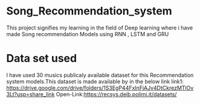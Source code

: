 # Song_Recommendation_system
This project signifies my learning in the field of Deep learning where i have made Song recommendation Models using RNN , LSTM and GRU
# Data set used
I have used 30 musics publicaly available dataset for this Recommendation system models.This dataset is made available by in the below link
link1: https://drive.google.com/drive/folders/1S3EgP44FxInFjAJv4DtCkrezMTlOv3Lt?usp=share_link
Open-Link:https://recsys.deib.polimi.it/datasets/
